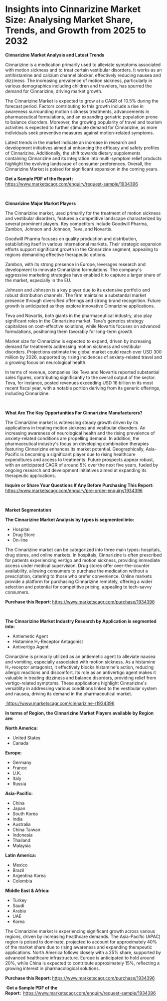 <p><h1>Insights into Cinnarizine Market Size: Analysing Market Share, Trends, and Growth from 2025 to 2032</h1></p><p><strong>Cinnarizine Market Analysis and Latest Trends</strong></p>
<p><p>Cinnarizine is a medication primarily used to alleviate symptoms associated with motion sickness and to treat certain vestibular disorders. It works as an antihistamine and calcium channel blocker, effectively reducing nausea and dizziness. The increasing prevalence of motion sickness, particularly in various demographics including children and travelers, has spurred the demand for Cinnarizine, driving market growth.</p><p>The Cinnarizine Market is expected to grow at a CAGR of 10.5% during the forecast period. Factors contributing to this growth include a rise in awareness surrounding motion sickness treatments, advancements in pharmaceutical formulations, and an expanding geriatric population prone to balance disorders. Moreover, the growing popularity of travel and tourism activities is expected to further stimulate demand for Cinnarizine, as more individuals seek preventive measures against motion-related symptoms.</p><p>Latest trends in the market indicate an increase in research and development initiatives aimed at enhancing the efficacy and safety profiles of Cinnarizine. Additionally, the shift towards dietary supplements containing Cinnarizine and its integration into multi-symptom relief products highlight the evolving landscape of consumer preferences. Overall, the Cinnarizine Market is poised for significant expansion in the coming years.</p></p>
<p><strong>Get a Sample PDF of the Report:&nbsp;</strong> <a href="https://www.marketscagr.com/enquiry/request-sample/1934396?utm_campaign=3044&utm_medium=2&utm_source=Github&utm_content=ia&utm_term=19042025&utm_id=cinnarizine">https://www.marketscagr.com/enquiry/request-sample/1934396</a></p>
<p>&nbsp;</p>
<p><strong>Cinnarizine Major Market Players</strong></p>
<p><p>The Cinnarizine market, used primarily for the treatment of motion sickness and vestibular disorders, features a competitive landscape characterized by several prominent players. Key competitors include Goodwill Pharma, Zambon, Johnson and Johnson, Teva, and Novartis.</p><p>Goodwill Pharma focuses on quality production and distribution, establishing itself in various international markets. Their strategic expansion efforts support significant growth in the Cinnarizine segment, appealing to regions demanding effective therapeutic options.</p><p>Zambon, with its strong presence in Europe, leverages research and development to innovate Cinnarizine formulations. The company's aggressive marketing strategies have enabled it to capture a larger share of the market, especially in the EU.</p><p>Johnson and Johnson is a key player due to its extensive portfolio and robust distribution channels. The firm maintains a substantial market presence through diversified offerings and strong brand recognition. Future growth is anticipated as they explore innovative Cinnarizine applications.</p><p>Teva and Novartis, both giants in the pharmaceutical industry, also play significant roles in the Cinnarizine market. Teva's generics strategy capitalizes on cost-effective solutions, while Novartis focuses on advanced formulations, positioning them favorably for long-term growth. </p><p>Market size for Cinnarizine is expected to expand, driven by increasing demand for treatments addressing motion sickness and vestibular disorders. Projections estimate the global market could reach over USD 300 million by 2026, supported by rising incidences of anxiety-related travel and a growing focus on neurological health.</p><p>In terms of revenue, companies like Teva and Novartis reported substantial sales figures, contributing significantly to the overall output of the sector. Teva, for instance, posted revenues exceeding USD 16 billion in its most recent fiscal year, with a notable portion deriving from its generic offerings, including Cinnarizine.</p></p>
<p>&nbsp;</p>
<p><strong>What Are The Key Opportunities For Cinnarizine Manufacturers?</strong></p>
<p><p>The Cinnarizine market is witnessing steady growth driven by its applications in treating motion sickness and vestibular disorders. An increasing awareness of neurological health and the rising prevalence of anxiety-related conditions are propelling demand. In addition, the pharmaceutical industry's focus on developing combination therapies featuring Cinnarizine enhances its market potential. Geographically, Asia-Pacific is becoming a significant player due to rising healthcare expenditures and access to treatments. Future prospects appear robust, with an anticipated CAGR of around 5% over the next five years, fueled by ongoing research and development initiatives aimed at expanding its therapeutic applications.</p></p>
<p><strong>Inquire or Share Your Questions If Any Before Purchasing This Report:</strong> <a href="https://www.marketscagr.com/enquiry/pre-order-enquiry/1934396?utm_campaign=3044&utm_medium=2&utm_source=Github&utm_content=ia&utm_term=19042025&utm_id=cinnarizine">https://www.marketscagr.com/enquiry/pre-order-enquiry/1934396</a></p>
<p>&nbsp;</p>
<p><strong>Market Segmentation</strong></p>
<p><strong>The Cinnarizine Market Analysis by types is segmented into:</strong></p>
<p><ul><li>Hospital</li><li>Drug Store</li><li>On-line</li></ul></p>
<p><p>The Cinnarizine market can be categorized into three main types: hospitals, drug stores, and online markets. In hospitals, Cinnarizine is often prescribed for patients experiencing vertigo and motion sickness, providing immediate access under medical supervision. Drug stores offer over-the-counter availability, allowing consumers to purchase the medication without a prescription, catering to those who prefer convenience. Online markets provide a platform for purchasing Cinnarizine remotely, offering a wider selection and potential for competitive pricing, appealing to tech-savvy consumers.</p></p>
<p><strong>Purchase this Report:&nbsp;</strong><a href="https://www.marketscagr.com/purchase/1934396?utm_campaign=3044&utm_medium=2&utm_source=Github&utm_content=ia&utm_term=19042025&utm_id=cinnarizine">https://www.marketscagr.com/purchase/1934396</a></p>
<p>&nbsp;</p>
<p><strong>The Cinnarizine Market Industry Research by Application is segmented into:</strong></p>
<p><ul><li>Antiemetic Agent</li><li>Histamine H₁-Receptor Antagonist</li><li>Antivertigo Agent</li></ul></p>
<p><p>Cinnarizine is primarily utilized as an antiemetic agent to alleviate nausea and vomiting, especially associated with motion sickness. As a histamine H₁-receptor antagonist, it effectively blocks histamine's action, reducing allergic reactions and discomfort. Its role as an antivertigo agent makes it valuable in treating dizziness and balance disorders, providing relief from vertigo-related symptoms. These applications highlight Cinnarizine's versatility in addressing various conditions linked to the vestibular system and nausea, driving its demand in the pharmaceutical market.</p></p>
<p><a href="https://www.marketscagr.com/cinnarizine-r1934396?utm_campaign=3044&utm_medium=2&utm_source=Github&utm_content=ia&utm_term=19042025&utm_id=cinnarizine">&nbsp;https://www.marketscagr.com/cinnarizine-r1934396</a></p>
<p><strong>In terms of Region, the Cinnarizine Market Players available by Region are:</strong></p>
<p>
    <p> <strong> North America: </strong>
        <ul>
            <li>United States</li>
            <li>Canada</li>
        </ul>
        </p> 
    <p> <strong> Europe: </strong>
        <ul>
            <li>Germany</li>
            <li>France</li>
            <li>U.K.</li>
            <li>Italy</li>
            <li>Russia</li>
        </ul>
        </p> 
    <p> <strong> Asia-Pacific: </strong>
        <ul>
            <li>China</li>
            <li>Japan</li>
            <li>South Korea</li>
            <li>India</li>
            <li>Australia</li>
            <li>China Taiwan</li>
            <li>Indonesia</li>
            <li>Thailand</li>
            <li>Malaysia</li>
        </ul>
        </p> 
    <p> <strong> Latin America: </strong>
        <ul>
            <li>Mexico</li>
            <li>Brazil</li>
            <li>Argentina Korea</li>
            <li>Colombia</li>
        </ul>
        </p> 
    <p> <strong> Middle East & Africa: </strong>
        <ul>
            <li>Turkey</li>
            <li>Saudi</li>
            <li>Arabia</li>
            <li>UAE</li>
            <li>Korea</li>
        </ul>
    </p>
    </p>
<p><p>The Cinnarizine market is experiencing significant growth across various regions, driven by increasing healthcare demands. The Asia-Pacific (APAC) region is poised to dominate, projected to account for approximately 40% of the market share due to rising awareness and expanding therapeutic applications. North America follows closely with a 25% share, supported by advanced healthcare infrastructure. Europe is anticipated to hold around 20%, while China is expected to contribute approximately 15%, reflecting a growing interest in pharmacological solutions.</p></p>
<p><strong>Purchase this Report: </strong><a href="https://www.marketscagr.com/purchase/1934396?utm_campaign=3044&utm_medium=2&utm_source=Github&utm_content=ia&utm_term=19042025&utm_id=cinnarizine">https://www.marketscagr.com/purchase/1934396</a></p>
<p>&nbsp;<strong>Get a Sample PDF of the Report:&nbsp;&nbsp;</strong><a href="https://www.marketscagr.com/enquiry/request-sample/1934396?utm_campaign=3044&utm_medium=2&utm_source=Github&utm_content=ia&utm_term=19042025&utm_id=cinnarizine">https://www.marketscagr.com/enquiry/request-sample/1934396</a></p>
<p><strong></strong></p>
<p><p></p><p></p><p></p></p>